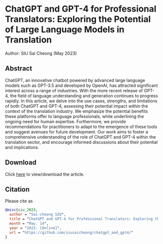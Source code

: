 # ChatGPT and GPT-4 for Professional Translators: Exploring the Potential of Large Language Models in Translation

Author: SIU Sai Cheong (May 2023)

## Abstract

ChatGPT, an innovative chatbot powered by advanced large language models such as GPT-3.5 and developed by OpenAI, has attracted significant interest across a range of industries. With the more recent release of GPT-4, the field of language understanding and generation continues to progress rapidly. In this article, we delve into the use cases, strengths, and limitations of both ChatGPT and GPT-4, assessing their potential impact within the context of the translation industry. We emphasize the potential benefits these platforms offer to language professionals, while underlining the ongoing need for human expertise. Furthermore, we provide recommendations for practitioners to adapt to the emergence of these tools and suggest avenues for future development. Our work aims to foster a comprehensive understanding of the role of ChatGPT and GPT-4 within the translation sector, and encourage informed discussions about their potential and implications.

## Download

Click [here](https://papers.ssrn.com/sol3/papers.cfm?abstract_id=4448091) to view/download the article.

## Citation

Please cite as
``` bibtex
@misc{siu_2023,
  author = "Sai-cheong SIU",
  title = "ChatGPT and GPT-4 for Professional Translators: Exploring the Potential of Large Language Models in Translation",
  month = "May. 14",
  year = "2023. [Online]",
  url = "https://github.com/siusaicheong/chatgpt_and_gpt4/"
}
```
